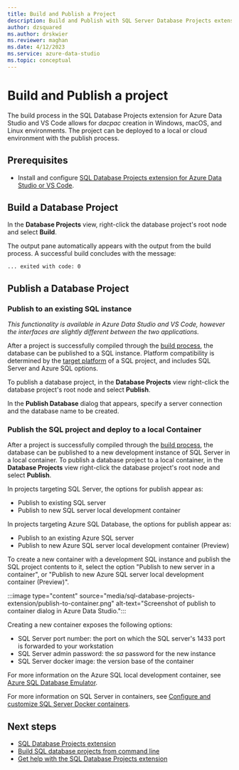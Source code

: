```yaml
---
title: Build and Publish a Project
description: Build and Publish with SQL Server Database Projects extension
author: dzsquared
ms.author: drskwier
ms.reviewer: maghan
ms.date: 4/12/2023
ms.service: azure-data-studio
ms.topic: conceptual
---
```


# Build and Publish a project

The build process in the SQL Database Projects extension for Azure Data Studio and VS Code allows for *dacpac* creation in Windows, macOS, and Linux environments. The project can be deployed to a local or cloud environment with the publish process.

## Prerequisites

- Install and configure [SQL Database Projects extension for Azure Data Studio or VS Code](sql-database-project-extension.md).

## Build a Database Project

 In the **Database Projects** view, right-click the database project's root node and select **Build**.

 The output pane automatically appears with the output from the build process.  A successful build concludes with the message: 

 ``` ... exited with code: 0 ```

## Publish a Database Project

### Publish to an existing SQL instance 

*This functionality is available in Azure Data Studio and VS Code, however the interfaces are slightly different between the two applications.*

After a project is successfully compiled through the [build process](#build-a-database-project), the database can be published to a SQL instance. Platform compatibility is determined by the [target platform](sql-database-project-extension-sdk-style-projects.md#target-platform) of a SQL project, and includes SQL Server and Azure SQL options.

To publish a database project, in the **Database Projects** view right-click the database project's root node and select **Publish**.

In the **Publish Database** dialog that appears, specify a server connection and the database name to be created.

### Publish the SQL project and deploy to a local Container

After a project is successfully compiled through the [build process](#build-a-database-project), the database can be published to a new development instance of SQL Server in a local container. To publish a database project to a local container, in the **Database Projects** view right-click the database project's root node and select **Publish**. 

In projects targeting SQL Server, the options for publish appear as:

* Publish to existing SQL server
* Publish to new SQL server local development container

In projects targeting Azure SQL Database, the options for publish appear as:

* Publish to an existing Azure SQL server
* Publish to new Azure SQL server local development container (Preview)

To create a new container with a development SQL instance and publish the SQL project contents to it, select the option "Publish to new server in a container", or "Publish to new Azure SQL server local development container (Preview)".

:::image type="content" source="media/sql-database-projects-extension/publish-to-container.png" alt-text="Screenshot of publish to container dialog in Azure Data Studio.":::

Creating a new container exposes the following options:

* SQL Server port number: the port on which the SQL server's 1433 port is forwarded to your workstation
* SQL Server admin password: the *sa* password for the new instance
* SQL Server docker image: the version base of the container

For more information on the Azure SQL local development container, see [Azure SQL Database Emulator](/azure/azure-sql/database/local-dev-experience-sql-database-emulator).

For more information on SQL Server in containers, see [Configure and customize SQL Server Docker containers](/sql/linux/sql-server-linux-docker-container-configure).

## Next steps

- [SQL Database Projects extension](sql-database-project-extension.md)
- [Build SQL database projects from command line](sql-database-project-extension-build-from-command-line.md)
- [Get help with the SQL Database Projects extension](https://github.com/microsoft/azuredatastudio/issues)
